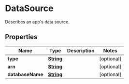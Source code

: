 

# DataSource

Describes an app's data source.

## Properties

| Name | Type | Description | Notes |
|------------ | ------------- | ------------- | -------------|
|**type** | [**String**](String.md) |  |  [optional] |
|**arn** | [**String**](String.md) |  |  [optional] |
|**databaseName** | [**String**](String.md) |  |  [optional] |



